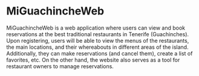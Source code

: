 # MiGuachincheWeb

MiGuachincheWeb is a web application where users can view and book reservations at the best traditional restaurants in Tenerife (Guachinches). Upon registering, users will be able to view the menus of the restaurants, the main locations, and their whereabouts in different areas of the island. Additionally, they can make reservations (and cancel them), create a list of favorites, etc. On the other hand, the website also serves as a tool for restaurant owners to manage reservations.
